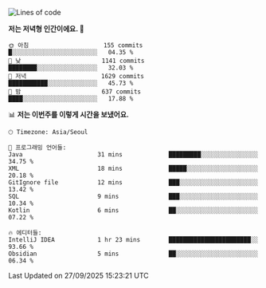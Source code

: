   <!--START_SECTION:waka-->
![Lines of code](https://img.shields.io/badge/%EC%A0%80%EB%8A%94%20%EC%97%AC%ED%83%9C%EA%B9%8C%EC%A7%80%20-1.9%20million%20%EC%A4%84%EC%9D%98%20%EC%BD%94%EB%93%9C%EB%A5%BC%20%EC%9E%91%EC%84%B1%ED%96%88%EC%96%B4%EC%9A%94.-blue)

**저는 저녁형 인간이에요. 🦉** 

```text
🌞 아침                     155 commits         █░░░░░░░░░░░░░░░░░░░░░░░░   04.35 % 
🌆 낮　                     1141 commits        ████████░░░░░░░░░░░░░░░░░   32.03 % 
🌃 저녁                     1629 commits        ███████████░░░░░░░░░░░░░░   45.73 % 
🌙 밤　                     637 commits         ████░░░░░░░░░░░░░░░░░░░░░   17.88 % 
```


📊 **저는 이번주를 이렇게 시간을 보냈어요.** 

```text
🕑︎ Timezone: Asia/Seoul

💬 프로그래밍 언어들: 
Java                     31 mins             █████████░░░░░░░░░░░░░░░░   34.75 % 
XML                      18 mins             █████░░░░░░░░░░░░░░░░░░░░   20.18 % 
GitIgnore file           12 mins             ███░░░░░░░░░░░░░░░░░░░░░░   13.42 % 
SQL                      9 mins              ███░░░░░░░░░░░░░░░░░░░░░░   10.34 % 
Kotlin                   6 mins              ██░░░░░░░░░░░░░░░░░░░░░░░   07.22 % 

🔥 에디터들: 
IntelliJ IDEA            1 hr 23 mins        ███████████████████████░░   93.66 % 
Obsidian                 5 mins              ██░░░░░░░░░░░░░░░░░░░░░░░   06.34 % 
```


 Last Updated on 27/09/2025 15:23:21 UTC
<!--END_SECTION:waka-->

